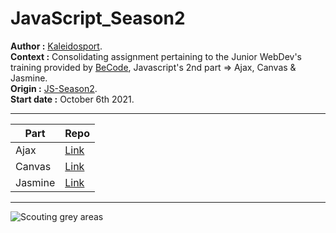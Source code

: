 # JavaScript_Season2

**Author :** [Kaleidosport](https://github.com/Kaleidosport).  
**Context :** Consolidating assignment pertaining to the Junior WebDev's training provided by [BeCode](https://github.com/becodeorg), Javascript's 2nd part => Ajax, Canvas & Jasmine.  
**Origin :** [JS-Season2](https://github.com/becodeorg/CRL-Woods-5.33/tree/main/1.TRAIL/02.The-Hill/08.Javascript/02.Season-2).  
**Start date :** October 6th 2021. 
  
---  

Part | Repo
-----|-----
Ajax | [Link](https://github.com/Kaleidosport/Ajax-wsrequest)    
Canvas | [Link](https://github.com/Kaleidosport/PewPew)  
Jasmine | [Link](https://github.com/Kaleidosport/JavaScript_Season2/tree/main/3.Jasmine)  

---  
  
![Scouting grey areas](https://i.imgur.com/avdcD1U.gif)
